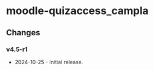 moodle-quizaccess_campla
========================

Changes
-------

### v4.5-r1

* 2024-10-25 - Initial release.

